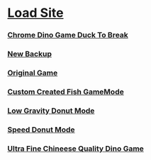 # [Load Site](https://bjorn37381.github.io/index.html)

### [Chrome Dino Game Duck To Break](https://bjorn37381.github.io/Car_Dino.html)
### [New Backup](https://bjorn37381.github.io/Backup_Chrome_Enterprise.html)
### [Original Game](https://bjorn37381.github.io/original.html)
### [Custom Created Fish GameMode](https://bjorn37381.github.io/Chrome_Fish_Game.html)
### [Low Gravity Donut Mode](https://bjorn37381.github.io/LOW_GRAVITY_SUBMODE.html)
### [Speed Donut Mode](https://bjorn37381.github.io/Unlimited_Speed_Submode.html)
### [Ultra Fine Chineese Quality Dino Game](https://bjorn37381.github.io/Chineese_Chrome_Dino_Game.html)
